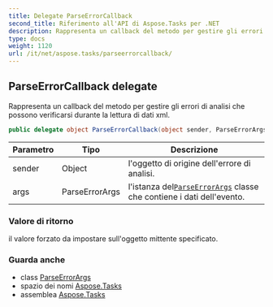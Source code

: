 ```yaml
---
title: Delegate ParseErrorCallback
second_title: Riferimento all'API di Aspose.Tasks per .NET
description: Rappresenta un callback del metodo per gestire gli errori di analisi che possono verificarsi durante la lettura di dati xml.
type: docs
weight: 1120
url: /it/net/aspose.tasks/parseerrorcallback/
---
```

## ParseErrorCallback delegate

Rappresenta un callback del metodo per gestire gli errori di analisi che possono verificarsi durante la lettura di dati xml.

```csharp
public delegate object ParseErrorCallback(object sender, ParseErrorArgs args);
```

| Parametro | Tipo | Descrizione |
| --- | --- | --- |
| sender | Object | l'oggetto di origine dell'errore di analisi. |
| args | ParseErrorArgs | l'istanza del[`ParseErrorArgs`](../parseerrorargs/) classe che contiene i dati dell'evento. |

### Valore di ritorno

il valore forzato da impostare sull'oggetto mittente specificato.

### Guarda anche

* class [ParseErrorArgs](../parseerrorargs/)
* spazio dei nomi [Aspose.Tasks](../../aspose.tasks/)
* assemblea [Aspose.Tasks](../../)


